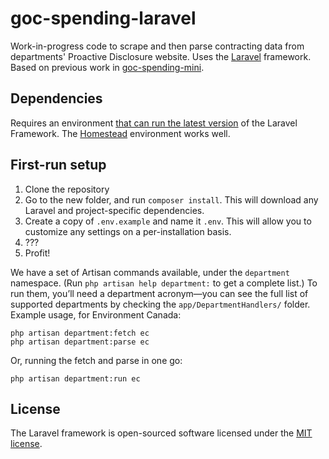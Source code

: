 # goc-spending-laravel

Work-in-progress code to scrape and then parse contracting data from departments' Proactive Disclosure website. Uses the [Laravel](https://laravel.com/docs/) framework. Based on previous work in [goc-spending-mini](https://github.com/GoC-Spending/goc-spending-mini).

## Dependencies

Requires an environment [that can run the latest version](https://laravel.com/docs/5.5#installation) of the Laravel Framework. The [Homestead](https://laravel.com/docs/5.5/homestead) environment works well.

## First-run setup

1. Clone the repository
2. Go to the new folder, and run `composer install`. This will download any Laravel and project-specific dependencies.
3. Create a copy of `.env.example` and name it `.env`. This will allow you to customize any settings on a per-installation basis.
4. ???
5. Profit!

We have a set of Artisan commands available, under the `department` namespace. (Run `php artisan help department:` to get a
complete list.) To run them, you’ll need a department acronym—you can see the full list of supported departments by checking
the `app/DepartmentHandlers/` folder. Example usage, for Environment Canada:

```
php artisan department:fetch ec
php artisan department:parse ec
```

Or, running the fetch and parse in one go:

```
php artisan department:run ec
```

## License

The Laravel framework is open-sourced software licensed under the [MIT license](http://opensource.org/licenses/MIT).
